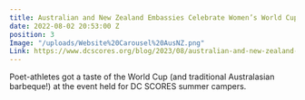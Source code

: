```yaml
---
title: Australian and New Zealand Embassies Celebrate Women’s World Cup with DC SCORES
date: 2022-08-02 20:53:00 Z
position: 3
Image: "/uploads/Website%20Carousel%20AusNZ.png"
Link: https://www.dcscores.org/blog/2023/08/australian-and-new-zealand-embassies-celebrate-womens-world-cup-at-dc-scores-summer-camp
---
```


Poet-athletes got a taste of the World Cup (and traditional Australasian barbeque!) at the event held for DC SCORES summer campers.